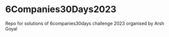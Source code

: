 # 6Companies30Days2023
Repo for solutions of 6companies30days challenge 2023 organised by Arsh Goyal
